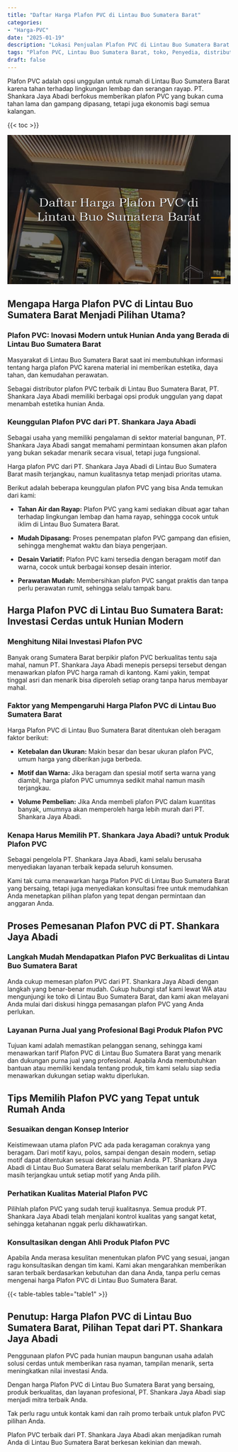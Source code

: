 ```yaml
---
title: "Daftar Harga Plafon PVC di Lintau Buo Sumatera Barat"
categories: 
- "Harga-PVC"
date: "2025-01-19"
description: "Lokasi Penjualan Plafon PVC di Lintau Buo Sumatera Barat bagi hunian, office, dan toko. Produk berkualitas, pilihan motif, warna elegan, beserta servis pemasangan dikerjakan oleh tim profesional serta jaminan resmi!|Servis distribusi Plafon PVC di Lintau Buo Sumatera Barat bagi keperluan hunian, perkantoran, atau ritel, dengan panel terbaik dan pemasangan oleh tenaga ahli ahli serta kepastian resmi.|Solusi Plafon PVC di Lintau Buo Sumatera Barat yang andal bagi rumah, perkantoran, serta ritel, bersama produk berkualitas dan pemasangan ditangani oleh tim berpengalaman serta jaminan resmi.|Penyediaan Plafon PVC di Lintau Buo Sumatera Barat untuk rumah, office, serta ritel, beserta produk terbaik dan penempatan dikerjakan oleh tenaga ahli profesional, lengkap dengan kepastian resmi.}"
tags: "Plafon PVC, Lintau Buo Sumatera Barat, toko, Penyedia, distributor"
draft: false
---
```


Plafon PVC adalah opsi unggulan untuk rumah di Lintau Buo Sumatera Barat karena tahan terhadap lingkungan lembap dan serangan rayap. PT. Shankara Jaya Abadi berfokus memberikan plafon PVC yang bukan cuma tahan lama dan gampang dipasang, tetapi juga ekonomis bagi semua kalangan.

{{< toc >}}

![Daftar Harga Plafon PVC di Lintau Buo Sumatera Barat](/images/Harga-PVC/Daftar-Harga-Plafon-PVC-di-Lintau-Buo-Sumatera-Barat.png)


## Mengapa Harga Plafon PVC di Lintau Buo Sumatera Barat Menjadi Pilihan Utama?

### Plafon PVC: Inovasi Modern untuk Hunian Anda yang Berada di Lintau Buo Sumatera Barat

Masyarakat di Lintau Buo Sumatera Barat saat ini membutuhkan informasi tentang harga plafon PVC karena material ini memberikan estetika, daya tahan, dan kemudahan perawatan.

Sebagai distributor plafon PVC terbaik di Lintau Buo Sumatera Barat, PT. Shankara Jaya Abadi memiliki berbagai opsi produk unggulan yang dapat menambah estetika hunian Anda.

### Keunggulan Plafon PVC dari PT. Shankara Jaya Abadi

Sebagai usaha yang memiliki pengalaman di sektor material bangunan, PT. Shankara Jaya Abadi sangat memahami permintaan konsumen akan plafon yang bukan sekadar menarik secara visual, tetapi juga fungsional.

Harga plafon PVC dari PT. Shankara Jaya Abadi di Lintau Buo Sumatera Barat masih terjangkau, namun kualitasnya tetap menjadi prioritas utama.

Berikut adalah beberapa keunggulan plafon PVC yang bisa Anda temukan dari kami:

- **Tahan Air dan Rayap:** Plafon PVC yang kami sediakan dibuat agar tahan terhadap lingkungan lembap dan hama rayap, sehingga cocok untuk iklim di Lintau Buo Sumatera Barat.

- **Mudah Dipasang:** Proses penempatan plafon PVC gampang dan efisien, sehingga menghemat waktu dan biaya pengerjaan.

- **Desain Variatif:** Plafon PVC kami tersedia dengan beragam motif dan warna, cocok untuk berbagai konsep desain interior.

- **Perawatan Mudah:** Membersihkan plafon PVC sangat praktis dan tanpa perlu perawatan rumit, sehingga selalu tampak baru.

## Harga Plafon PVC di Lintau Buo Sumatera Barat: Investasi Cerdas untuk Hunian Modern

### Menghitung Nilai Investasi Plafon PVC

Banyak orang Sumatera Barat berpikir plafon PVC berkualitas tentu saja mahal, namun PT. Shankara Jaya Abadi menepis persepsi tersebut dengan menawarkan plafon PVC harga ramah di kantong. Kami yakin, tempat tinggal asri dan menarik bisa diperoleh setiap orang tanpa harus membayar mahal.

### Faktor yang Mempengaruhi Harga Plafon PVC di Lintau Buo Sumatera Barat

Harga Plafon PVC di Lintau Buo Sumatera Barat ditentukan oleh beragam faktor berikut:

- **Ketebalan dan Ukuran:** Makin besar dan besar ukuran plafon PVC, umum harga yang diberikan juga berbeda.

- **Motif dan Warna:** Jika beragam dan spesial motif serta warna yang diambil, harga plafon PVC umumnya sedikit mahal namun masih terjangkau.

- **Volume Pembelian:** Jika Anda membeli plafon PVC dalam kuantitas banyak, umumnya akan memperoleh harga lebih murah dari PT. Shankara Jaya Abadi.

### Kenapa Harus Memilih PT. Shankara Jaya Abadi? untuk Produk Plafon PVC

Sebagai pengelola PT. Shankara Jaya Abadi, kami selalu berusaha menyediakan layanan terbaik kepada seluruh konsumen.

Kami tak cuma menawarkan harga Plafon PVC di Lintau Buo Sumatera Barat yang bersaing, tetapi juga menyediakan konsultasi free untuk memudahkan Anda menetapkan pilihan plafon yang tepat dengan permintaan dan anggaran Anda.

## Proses Pemesanan Plafon PVC di PT. Shankara Jaya Abadi

### Langkah Mudah Mendapatkan Plafon PVC Berkualitas di Lintau Buo Sumatera Barat

Anda cukup memesan plafon PVC dari PT. Shankara Jaya Abadi dengan langkah yang benar-benar mudah. Cukup hubungi staf kami lewat WA atau mengunjungi ke toko di Lintau Buo Sumatera Barat, dan kami akan melayani Anda mulai dari diskusi hingga pemasangan plafon PVC yang Anda perlukan.

### Layanan Purna Jual yang Profesional Bagi Produk Plafon PVC

Tujuan kami adalah memastikan pelanggan senang, sehingga kami menawarkan tarif Plafon PVC di Lintau Buo Sumatera Barat yang menarik dan dukungan purna jual yang profesional. Apabila Anda membutuhkan bantuan atau memiliki kendala tentang produk, tim kami selalu siap sedia menawarkan dukungan setiap waktu diperlukan.

## Tips Memilih Plafon PVC yang Tepat untuk Rumah Anda

### Sesuaikan dengan Konsep Interior

Keistimewaan utama plafon PVC ada pada keragaman coraknya yang beragam. Dari motif kayu, polos, sampai dengan desain modern, setiap motif dapat ditentukan sesuai dekorasi hunian Anda. PT. Shankara Jaya Abadi di Lintau Buo Sumatera Barat selalu memberikan tarif plafon PVC masih terjangkau untuk setiap motif yang Anda pilih.

### Perhatikan Kualitas Material Plafon PVC

Pilihlah plafon PVC yang sudah teruji kualitasnya. Semua produk PT. Shankara Jaya Abadi telah menjalani kontrol kualitas yang sangat ketat, sehingga ketahanan nggak perlu dikhawatirkan.

### Konsultasikan dengan Ahli Produk Plafon PVC

Apabila Anda merasa kesulitan menentukan plafon PVC yang sesuai, jangan ragu konsultasikan dengan tim kami. Kami akan mengarahkan memberikan saran terbaik berdasarkan kebutuhan dan dana Anda, tanpa perlu cemas mengenai harga Plafon PVC di Lintau Buo Sumatera Barat.

{{< table-tables table="table1" >}}

## Penutup: Harga Plafon PVC di Lintau Buo Sumatera Barat, Pilihan Tepat dari PT. Shankara Jaya Abadi

Penggunaan plafon PVC pada hunian maupun bangunan usaha adalah solusi cerdas untuk memberikan rasa nyaman, tampilan menarik, serta meningkatkan nilai investasi Anda.

Dengan harga Plafon PVC di Lintau Buo Sumatera Barat yang bersaing, produk berkualitas, dan layanan profesional, PT. Shankara Jaya Abadi siap menjadi mitra terbaik Anda.

Tak perlu ragu untuk kontak kami dan raih promo terbaik untuk plafon PVC pilihan Anda.

Plafon PVC terbaik dari PT. Shankara Jaya Abadi akan menjadikan rumah Anda di Lintau Buo Sumatera Barat berkesan kekinian dan mewah.